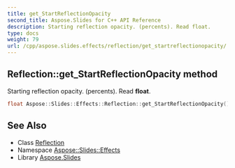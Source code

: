 ```yaml
---
title: get_StartReflectionOpacity
second_title: Aspose.Slides for C++ API Reference
description: Starting reflection opacity. (percents). Read float.
type: docs
weight: 79
url: /cpp/aspose.slides.effects/reflection/get_startreflectionopacity/
---
```

## Reflection::get_StartReflectionOpacity method


Starting reflection opacity. (percents). Read **float**.

```cpp
float Aspose::Slides::Effects::Reflection::get_StartReflectionOpacity() override
```

## See Also

* Class [Reflection](../)
* Namespace [Aspose::Slides::Effects](../../)
* Library [Aspose.Slides](../../../)
